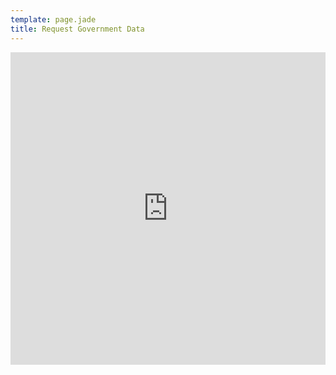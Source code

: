 ```yaml
---
template: page.jade
title: Request Government Data
---
```


<iframe src="https://docs.google.com/forms/d/1RA3Jwnl39ZxLJPzbHRlPNeEX9fBx4kTqdif8ITXzQHY/viewform?embedded=true" width="100%" height="500" frameborder="0" marginheight="0" marginwidth="0">Loading...</iframe>